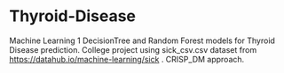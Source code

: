 # Thyroid-Disease
Machine Learning 1 DecisionTree and Random Forest models for Thyroid Disease prediction. College project using sick_csv.csv dataset from https://datahub.io/machine-learning/sick . CRISP_DM approach.
